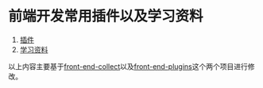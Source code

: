 # 前端开发常用插件以及学习资料

1. [插件](plugins.md)
2. [学习资料](resources.md)



以上内容主要基于[front-end-collect](https://github.com/foru17/front-end-collect)以及[front-end-plugins](https://github.com/iamjoel/front-end-plugins)这个两个项目进行修改。